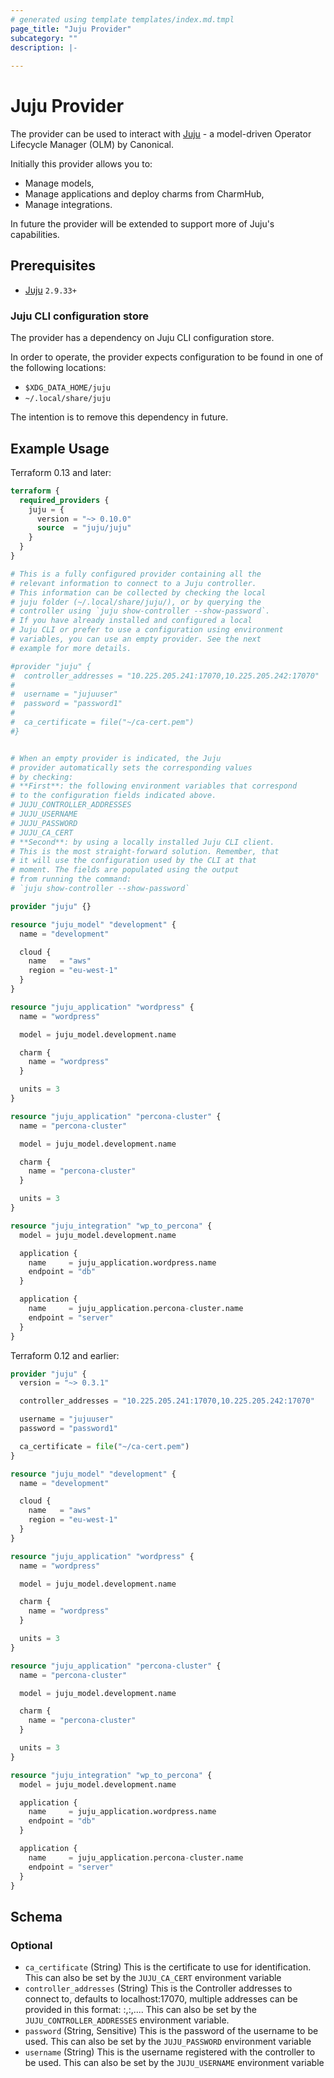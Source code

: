 ```yaml
---
# generated using template templates/index.md.tmpl
page_title: "Juju Provider"
subcategory: ""
description: |-
  
---
```


# Juju Provider

The provider can be used to interact with [Juju][0] - a model-driven Operator Lifecycle Manager (OLM) by Canonical.

Initially this provider allows you to:

* Manage models,
* Manage applications and deploy charms from CharmHub,
* Manage integrations.

In future the provider will be extended to support more of Juju's capabilities.

## Prerequisites

* [Juju][0] `2.9.33+`

### Juju CLI configuration store

The provider has a dependency on Juju CLI configuration store.

In order to operate, the provider expects configuration to be found in one of the following locations:

* `$XDG_DATA_HOME/juju`
* `~/.local/share/juju`

The intention is to remove this dependency in future.

## Example Usage

Terraform 0.13 and later:
```terraform
terraform {
  required_providers {
    juju = {
      version = "~> 0.10.0"
      source  = "juju/juju"
    }
  }
}

# This is a fully configured provider containing all the 
# relevant information to connect to a Juju controller.
# This information can be collected by checking the local
# juju folder (~/.local/share/juju/), or by querying the
# controller using `juju show-controller --show-password`.
# If you have already installed and configured a local
# Juju CLI or prefer to use a configuration using environment
# variables, you can use an empty provider. See the next
# example for more details.

#provider "juju" {
#  controller_addresses = "10.225.205.241:17070,10.225.205.242:17070"
#
#  username = "jujuuser"
#  password = "password1"
#
#  ca_certificate = file("~/ca-cert.pem")
#}


# When an empty provider is indicated, the Juju
# provider automatically sets the corresponding values
# by checking:
# **First**: the following environment variables that correspond
# to the configuration fields indicated above.
# JUJU_CONTROLLER_ADDRESSES
# JUJU_USERNAME
# JUJU_PASSWORD
# JUJU_CA_CERT
# **Second**: by using a locally installed Juju CLI client.
# This is the most straight-forward solution. Remember, that
# it will use the configuration used by the CLI at that 
# moment. The fields are populated using the output
# from running the command:
# `juju show-controller --show-password`

provider "juju" {}

resource "juju_model" "development" {
  name = "development"

  cloud {
    name   = "aws"
    region = "eu-west-1"
  }
}

resource "juju_application" "wordpress" {
  name = "wordpress"

  model = juju_model.development.name

  charm {
    name = "wordpress"
  }

  units = 3
}

resource "juju_application" "percona-cluster" {
  name = "percona-cluster"

  model = juju_model.development.name

  charm {
    name = "percona-cluster"
  }

  units = 3
}

resource "juju_integration" "wp_to_percona" {
  model = juju_model.development.name

  application {
    name     = juju_application.wordpress.name
    endpoint = "db"
  }

  application {
    name     = juju_application.percona-cluster.name
    endpoint = "server"
  }
}
```

Terraform 0.12 and earlier:
```terraform
provider "juju" {
  version = "~> 0.3.1"

  controller_addresses = "10.225.205.241:17070,10.225.205.242:17070"

  username = "jujuuser"
  password = "password1"

  ca_certificate = file("~/ca-cert.pem")
}

resource "juju_model" "development" {
  name = "development"

  cloud {
    name   = "aws"
    region = "eu-west-1"
  }
}

resource "juju_application" "wordpress" {
  name = "wordpress"

  model = juju_model.development.name

  charm {
    name = "wordpress"
  }

  units = 3
}

resource "juju_application" "percona-cluster" {
  name = "percona-cluster"

  model = juju_model.development.name

  charm {
    name = "percona-cluster"
  }

  units = 3
}

resource "juju_integration" "wp_to_percona" {
  model = juju_model.development.name

  application {
    name     = juju_application.wordpress.name
    endpoint = "db"
  }

  application {
    name     = juju_application.percona-cluster.name
    endpoint = "server"
  }
}
```

<!-- schema generated by tfplugindocs -->
## Schema

### Optional

- `ca_certificate` (String) This is the certificate to use for identification. This can also be set by the `JUJU_CA_CERT` environment variable
- `controller_addresses` (String) This is the Controller addresses to connect to, defaults to localhost:17070, multiple addresses can be provided in this format: <host>:<port>,<host>:<port>,.... This can also be set by the `JUJU_CONTROLLER_ADDRESSES` environment variable.
- `password` (String, Sensitive) This is the password of the username to be used. This can also be set by the `JUJU_PASSWORD` environment variable
- `username` (String) This is the username registered with the controller to be used. This can also be set by the `JUJU_USERNAME` environment variable


[0]: https://juju.is "Juju | Operator lifecycle manager for K8s and traditional workloads"
